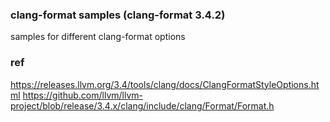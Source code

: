 ### clang-format samples (clang-format 3.4.2)

samples for different clang-format options

### ref

<https://releases.llvm.org/3.4/tools/clang/docs/ClangFormatStyleOptions.html>
<https://github.com/llvm/llvm-project/blob/release/3.4.x/clang/include/clang/Format/Format.h>
